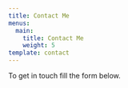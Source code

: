 ```yaml
---
title: Contact Me
menus:
  main:
    title: Contact Me
    weight: 5
template: contact
---
```


To get in touch fill the form below.
